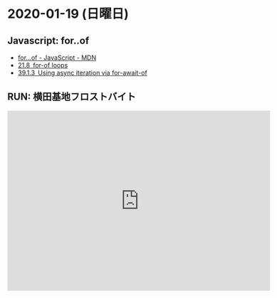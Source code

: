 # 2020-01-19 (日曜日)

## Javascript: for..of

- [for...of - JavaScript - MDN](https://developer.mozilla.org/ja/docs/Web/JavaScript/Reference/Statements/for...of)
- [21.8 for-of loops](https://exploringjs.com/impatient-js/ch_control-flow.html#for-of)
- [39.1.3 Using async iteration via for-await-of](https://exploringjs.com/impatient-js/ch_async-iteration.html#for-await-of)

## RUN: 横田基地フロストバイト

<iframe height='405' width='590' frameborder='0' allowtransparency='true' scrolling='no' src='https://www.strava.com/activities/3023631191/embed/f095fe753eee91031f648f0d5887fbf0fce2b173'></iframe>
